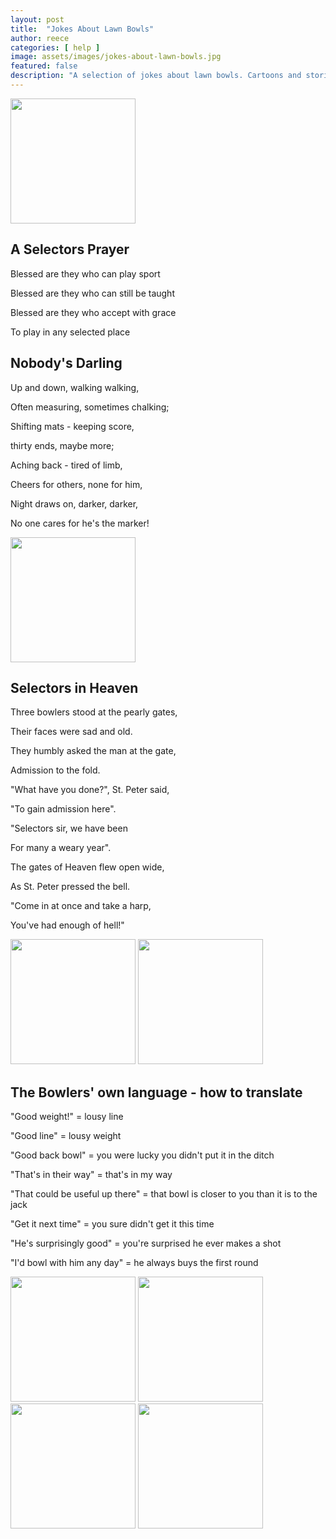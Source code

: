 ```yaml
---
layout: post
title:  "Jokes About Lawn Bowls"
author: reece
categories: [ help ]
image: assets/images/jokes-about-lawn-bowls.jpg
featured: false
description: "A selection of jokes about lawn bowls. Cartoons and stories to brighten up your day"
---
```


<img src="/assets/images/jokes/joke-1.jpg" alt="" height="200px" style="max-height: 300px;" />

## A Selectors Prayer

Blessed are they who can play sport

Blessed are they who can still be taught

Blessed are they who accept with grace

To play in any selected place



## Nobody's Darling

Up and down, walking walking,

Often measuring, sometimes chalking;

Shifting mats - keeping score,

thirty ends, maybe more;

Aching back - tired of limb,

Cheers for others, none for him,

Night draws on, darker, darker,

No one cares for he's the marker!


<img src="/assets/images/jokes/joke-3.jpg" alt="" height="200px" style="max-height: 300px;" />

## Selectors in Heaven

Three bowlers stood at the pearly gates,

Their faces were sad and old.

They humbly asked the man at the gate,

Admission to the fold.

"What have you done?", St. Peter said,

"To gain admission here".

"Selectors sir, we have been

For many a weary year".

The gates of Heaven flew open wide,

As St. Peter pressed the bell.

"Come in at once and take a harp,

You've had enough of hell!"

<img src="/assets/images/jokes/joke-4.jpg" alt="" height="200px" style="max-height: 300px;" />



<img src="/assets/images/jokes/joke-5.jpg" alt="" height="200px" style="max-height: 300px;" />


## The Bowlers' own language - how to translate

"Good weight!" = lousy line

"Good line" = lousy weight

"Good back bowl" = you were lucky you didn't put it in the ditch

"That's in their way" = that's in my way

"That could be useful up there" = that bowl is closer to you than it is to the jack

"Get it next time" = you sure didn't get it this time

"He's surprisingly good" = you're surprised he ever makes a shot

"I'd bowl with him any day" = he always buys the first round


<img src="/assets/images/jokes/joke-7.jpg" alt="" height="200px" style="max-height: 300px;" />
<img src="/assets/images/jokes/joke-8.jpg" alt="" height="200px" style="max-height: 300px;" />
<img src="/assets/images/jokes/joke-9.jpg" alt="" height="200px" style="max-height: 300px;" />
<img src="/assets/images/jokes/joke-10.jpg" alt="" height="200px" style="max-height: 300px;" />
